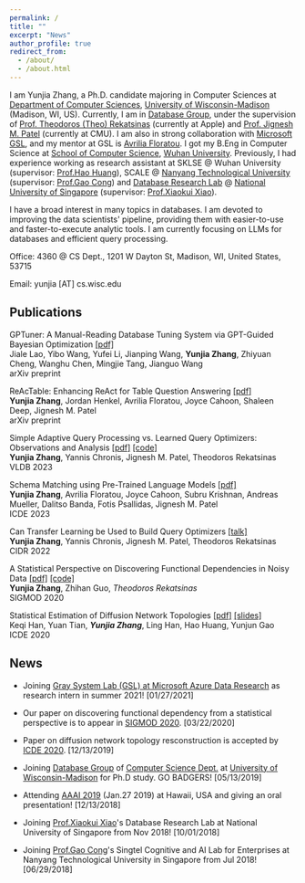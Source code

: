 ```yaml
---
permalink: /
title: ""
excerpt: "News"
author_profile: true
redirect_from: 
  - /about/
  - /about.html
---
```


I am Yunjia Zhang, a Ph.D. candidate majoring in Computer Sciences at [Department of Computer Sciences](https://www.cs.wisc.edu/), [University of Wisconsin-Madison](www.wisc.edu) (Madison, WI, US). Currently, I am in [Database Group](https://database.cs.wisc.edu), under the supervision of [Prof. Theodoros (Theo) Rekatsinas](http://pages.cs.wisc.edu/~thodrek/) (currently at Apple) and [Prof. Jignesh M. Patel](http://pages.cs.wisc.edu/~jignesh/) (currently at CMU). I am also in strong collaboration with [Microsoft GSL](https://www.microsoft.com/en-us/research/group/gray-systems-lab/), and my mentor at GSL is [Avrilia Floratou](https://www.microsoft.com/en-us/research/people/avflor/). I got my B.Eng in Computer Science at [School of Computer Science](https://www.cs.wisc.edu/), [Wuhan University](https://www.whu.edu.cn). Previously, I had experience working as research assistant at SKLSE @ Wuhan University (supervisor: [Prof.Hao Huang](https://faculty.whu.edu.cn/show.jsp?lang=en&n=Hao%20Huang)), SCALE @ [Nanyang Technological University](http://www.ntu.edu.sg) (supervisor: [Prof.Gao Cong](http://www.ntu.edu.sg/home/gaocong/)) and [Database Research Lab](https://www.comp.nus.edu.sg/~dbsystem/team.html) @ [National University of Singapore](www.nus.edu.sg) (supervisor: [Prof.Xiaokui Xiao](https://www.comp.nus.edu.sg/~xiaoxk/)).

I have a broad interest in many topics in databases. I am devoted to improving the data scientists' pipeline, providing them with easier-to-use and faster-to-execute analytic tools. I am currently focusing on LLMs for databases and efficient query processing.

Office: 4360 @ CS Dept., 1201 W Dayton St, Madison, WI, United States, 53715

Email: yunjia [AT] cs.wisc.edu

## Publications

GPTuner: A Manual-Reading Database Tuning System via GPT-Guided Bayesian Optimization [[pdf]](https://arxiv.org/abs/2311.03157) <br>
Jiale Lao, Yibo Wang, Yufei Li, Jianping Wang, **Yunjia Zhang**, Zhiyuan Cheng, Wanghu Chen, Mingjie Tang, Jianguo Wang <br>
arXiv preprint

ReAcTable: Enhancing ReAct for Table Question Answering [[pdf]](http://arxiv.org/abs/2310.00815) <br>
**Yunjia Zhang**, Jordan Henkel, Avrilia Floratou, Joyce Cahoon, Shaleen Deep, Jignesh M. Patel <br>
arXiv preprint

Simple Adaptive Query Processing vs. Learned Query Optimizers: Observations and Analysis [[pdf]](https://pages.cs.wisc.edu/~yunjia/download/p2750-zhang.pdf) [[code]](https://github.com/yunjiazhang/adaptiveness_vs_learning) <br>
**Yunjia Zhang**, Yannis Chronis, Jignesh M. Patel, Theodoros Rekatsinas<br>
VLDB 2023 

Schema Matching using Pre-Trained Language Models [[pdf]](https://www.microsoft.com/en-us/research/uploads/prod/2022/12/273.pdf) <br>
**Yunjia Zhang**, Avrilia Floratou, Joyce Cahoon, Subru Krishnan, Andreas Mueller, Dalitso Banda, Fotis Psallidas, Jignesh M. Patel <br>
ICDE 2023

Can Transfer Learning be Used to Build Query Optimizers [[talk]](https://www.youtube.com/watch?v=ZeY_RhDISLo&ab_channel=CIDRDB)<br>
**Yunjia Zhang**, Yannis Chronis, Jignesh M. Patel, Theodoros Rekatsinas<br>
CIDR 2022

A Statistical Perspective on Discovering Functional Dependencies in Noisy Data [[pdf]](http://pages.cs.wisc.edu/~yunjia/publication/SIGMOD20/SIGMOD-2020-FDX.pdf) [[code]](https://github.com/rekords-uw/Profiler-Public.git)<br>
**Yunjia Zhang**, Zhihan Guo, *Theodoros Rekatsinas*<br>
SIGMOD 2020

Statistical Estimation of Diffusion Network Topologies [[pdf]](http://pages.cs.wisc.edu/~yunjia/publication/ICDE20/ICDE-2020-Paper456.pdf) [[slides]](http://pages.cs.wisc.edu/~yunjia/publication/ICDE20/456_ICDE_Han.pdf)<br>
Keqi Han, Yuan Tian, ***Yunjia Zhang***, Ling Han, Hao Huang, Yunjun Gao<br>
ICDE 2020


## News

* Joining [Gray System Lab (GSL) at Microsoft Azure Data Research](https://azuredata.microsoft.com/) as research intern in summer 2021! \[01/27/2021\]

* Our paper on discovering functional dependency from a statistical perspective is to appear in [SIGMOD 2020](https://sigmod2020.org/). \[03/22/2020\]

* Paper on diffusion network topology resconstruction is accepted by [ICDE 2020](https://www.utdallas.edu/icde/). \[12/13/2019\] 

* Joining [Database Group](https://database.cs.wisc.edu/people.html) of [Computer Science Dept.](https://www.cs.wisc.edu) at [University of Wisconsin-Madison](https://www.wisc.edu) for Ph.D study. GO BADGERS! \[05/13/2019\]

* Attending [AAAI 2019](https://aaai.org/Conferences/AAAI-19/) (Jan.27 2019) at Hawaii, USA and giving an oral presentation! \[12/13/2018\]

* Joining [Prof.Xiaokui Xiao](https://www.comp.nus.edu.sg/~xiaoxk/)'s  Database Research Lab at National University of Singapore from Nov 2018! \[10/01/2018\]

* Joining [Prof.Gao Cong](http://www.ntu.edu.sg/home/gaocong/)'s Singtel Cognitive and AI Lab for Enterprises at Nanyang Technological University in Singapore from Jul 2018! \[06/29/2018\]



